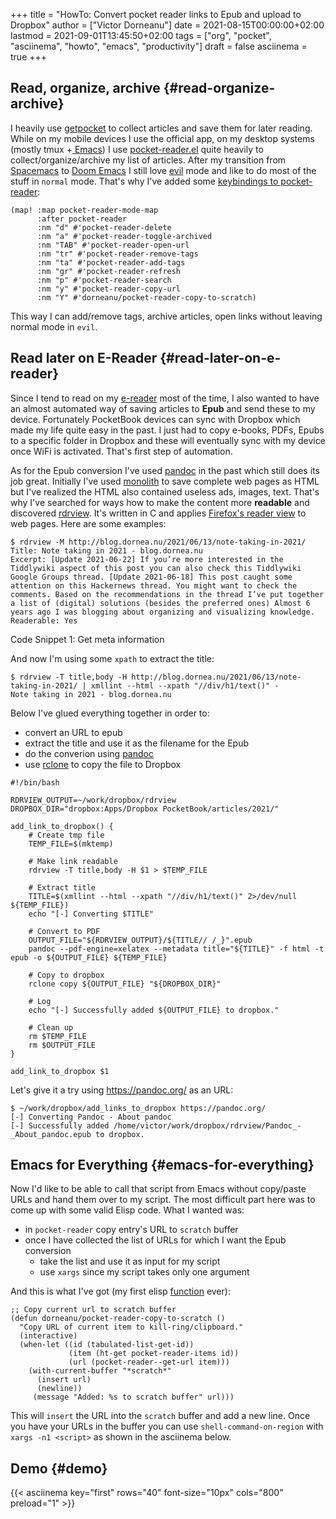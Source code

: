 +++
title = "HowTo: Convert pocket reader links to Epub and upload to Dropbox"
author = ["Victor Dorneanu"]
date = 2021-08-15T00:00:00+02:00
lastmod = 2021-09-01T13:45:50+02:00
tags = ["org", "pocket", "asciinema", "howto", "emacs", "productivity"]
draft = false
asciinema = true
+++

## Read, organize, archive {#read-organize-archive}

I heavily use [getpocket](https://getpocket.com) to collect articles and save them for later reading. While on my mobile devices I use the official
app, on my desktop systems (mostly tmux +[ Emacs](https://brainfck.org/#Emacs)) I use [pocket-reader.el](https://github.com/alphapapa/pocket-reader.el) quite heavily to collect/organize/archive my list of
articles. After my transition from [Spacemacs](https://www.spacemacs.org/) to [Doom Emacs](https://github.com/hlissner/doom-emacs) I still love [evil](https://github.com/emacs-evil/evil) mode and like to do most of the stuff in `normal`
mode. That's why I've added some [keybindings to pocket-reader](https://github.com/dorneanu/dotfiles/blob/master/emacs/doom/.doom.d/%2Bbindings.el#L25):

```elisp
(map! :map pocket-reader-mode-map
      :after pocket-reader
      :nm "d" #'pocket-reader-delete
      :nm "a" #'pocket-reader-toggle-archived
      :nm "TAB" #'pocket-reader-open-url
      :nm "tr" #'pocket-reader-remove-tags
      :nm "ta" #'pocket-reader-add-tags
      :nm "gr" #'pocket-reader-refresh
      :nm "p" #'pocket-reader-search
      :nm "y" #'pocket-reader-copy-url
      :nm "Y" #'dorneanu/pocket-reader-copy-to-scratch)
```

This way I can add/remove tags, archive articles, open links without leaving normal mode in `evil`.


## Read later on E-Reader {#read-later-on-e-reader}

Since I tend to read on my [e-reader](https://pocketbook.de/de%5Fde/inkpad-3-dark-brown) most of the time, I also wanted to have an almost automated way of saving articles to **Epub**
and send these to my device. Fortunately PocketBook devices can sync with Dropbox which made my life quite easy in the past. I just had to copy e-books, PDFs, Epubs to a specific folder in Dropbox and these will eventually sync with my device once WiFi
is activated. That's first step of automation.

As for the Epub conversion I've used [pandoc](https://pandoc.org/) in the past which still does its job great. Initially I've used [monolith](https://github.com/Y2Z/monolith) to save complete web pages as HTML but I've realized the HTML also contained useless ads, images, text. That's why I've searched for
ways how to make the content more **readable** and discovered [rdrview](https://github.com/eafer/rdrview). It's written in C and applies [Firefox's reader view](https://support.mozilla.org/en-US/kb/firefox-reader-view-clutter-free-web-pages) to web pages. Here are some examples:

```shell
$ rdrview -M http://blog.dornea.nu/2021/06/13/note-taking-in-2021/
Title: Note taking in 2021 - blog.dornea.nu
Excerpt: [Update 2021-06-22] If you’re more interested in the Tiddlywiki aspect of this post you can also check this Tiddlywiki Google Groups thread. [Update 2021-06-18] This post caught some attention on this Hackernews thread. You might want to check the comments. Based on the recommendations in the thread I’ve put together a list of (digital) solutions (besides the preferred ones) Almost 6 years ago I was blogging about organizing and visualizing knowledge.
Readerable: Yes
```

<div class="src-block-caption">
  <span class="src-block-number">Code Snippet 1</span>:
  Get meta information
</div>

And now I'm using some `xpath` to extract the title:

```shell
$ rdrview -T title,body -H http://blog.dornea.nu/2021/06/13/note-taking-in-2021/ | xmllint --html --xpath "//div/h1/text()" -
Note taking in 2021 - blog.dornea.nu
```

Below I've glued everything together in order to:

-   convert an URL to epub
-   extract the title and use it as the filename for the Epub
-   do the converion using [pandoc](https://pandoc.org/)
-   use [rclone](https://rclone.org/) to copy the file to Dropbox

<!--listend-->

```shell
#!/bin/bash

RDRVIEW_OUTPUT=~/work/dropbox/rdrview
DROPBOX_DIR="dropbox:Apps/Dropbox PocketBook/articles/2021/"

add_link_to_dropbox() {
    # Create tmp file
    TEMP_FILE=$(mktemp)

    # Make link readable
    rdrview -T title,body -H $1 > $TEMP_FILE

    # Extract title
    TITLE=$(xmllint --html --xpath "//div/h1/text()" 2>/dev/null ${TEMP_FILE})
    echo "[-] Converting $TITLE"

    # Convert to PDF
    OUTPUT_FILE="${RDRVIEW_OUTPUT}/${TITLE// /_}".epub
    pandoc --pdf-engine=xelatex --metadata title="${TITLE}" -f html -t epub -o ${OUTPUT_FILE} ${TEMP_FILE}

    # Copy to dropbox
    rclone copy ${OUTPUT_FILE} "${DROPBOX_DIR}"

    # Log
    echo "[-] Successfully added ${OUTPUT_FILE} to dropbox."

    # Clean up
    rm $TEMP_FILE
    rm $OUTPUT_FILE
}

add_link_to_dropbox $1
```

Let's give it a try using <https://pandoc.org/> as an URL:

```:exports
$ ~/work/dropbox/add_links_to_dropbox https://pandoc.org/
[-] Converting Pandoc - About pandoc
[-] Successfully added /home/victor/work/dropbox/rdrview/Pandoc_-_About_pandoc.epub to dropbox.
```


## Emacs for Everything {#emacs-for-everything}

Now I'd like to be able to call that script from Emacs without copy/paste URLs and hand them over to my script.
The most difficult part here was to come up with some valid Elisp code. What I wanted was:

-   in `pocket-reader` copy entry's URL to `scratch` buffer
-   once I have collected the list of URLs for which I want the Epub conversion
    -   take the list and use it as input for my script
    -   use `xargs` since my script takes only one argument

And this is what I've got (my first elisp [function](https://github.com/dorneanu/dotfiles/blob/master/emacs/doom/.doom.d/%2Bfunctions.el#L159) ever):

```elisp
;; Copy current url to scratch buffer
(defun dorneanu/pocket-reader-copy-to-scratch ()
  "Copy URL of current item to kill-ring/clipboard."
  (interactive)
  (when-let ((id (tabulated-list-get-id))
             (item (ht-get pocket-reader-items id))
             (url (pocket-reader--get-url item)))
    (with-current-buffer "*scratch*"
      (insert url)
      (newline))
     (message "Added: %s to scratch buffer" url)))
```

This will `insert` the URL into the `scratch` buffer and add a new line. Once you have your URLs in the buffer you can
use `shell-command-on-region` with `xargs -n1 <script>` as shown in the asciinema below.


## Demo {#demo}

{{< asciinema key="first" rows="40" font-size="10px" cols="800" preload="1" >}}
